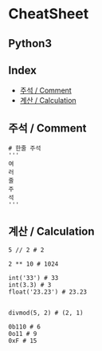 # CheatSheet
## Python3

## Index

- [주석 / Comment](#주석--comment)
- [계산 / Calculation](#계산--calculation)

## 주석 / Comment

```Python3
# 한줄 주석
'''
여
러
줄
주
석
'''
```

## 계산 / Calculation

```Python3
5 // 2 # 2

2 ** 10 # 1024

int('33') # 33
int(3.3) # 3
float('23.23') # 23.23


divmod(5, 2) # (2, 1)

0b110 # 6
0o11 # 9
0xF # 15
```
